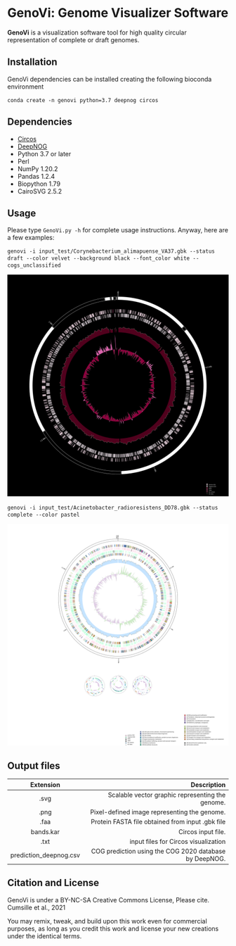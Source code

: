 # GenoVi: Genome Visualizer Software

**GenoVi** is a visualization software tool for high quality circular representation of complete or draft genomes.
  
## Installation

GenoVi dependencies can be installed creating the following bioconda environment

```
conda create -n genovi python=3.7 deepnog circos 
```


 
## Dependencies
* [Circos](http://www.circos.ca/software/ "Circos")
* [DeepNOG](https://github.com/univieCUBE/deepnog "DeepNOG")
* Python 3.7 or later
* Perl
* NumPy 1.20.2
* Pandas 1.2.4 
* Biopython 1.79
* CairoSVG 2.5.2 

## Usage

Please type `GenoVi.py -h` for complete usage instructions. Anyway, here are a few examples:

```
genovi -i input_test/Corynebacterium_alimapuense_VA37.gbk --status draft --color velvet --background black --font_color white --cogs_unclassified
```
![Corynebacterium alimapuense VA37](output_test/Corynebacterium_alimapuense_VA37-no_cogs.svg "Corynebacterium_alimapuense_VA37")
```
genovi -i input_test/Acinetobacter_radioresistens_DD78.gbk --status complete --color pastel
```
![Acinetobacter radioresistens DD78](output_test/Acinetobacter_radioresistens_DD78.svg "Acinetobacter_radioresistens_DD78")


## Output files 
| Extension| Description|
| :-------------: |-------------:|
| .svg     |Scalable vector graphic representing the genome.|
| .png     |Pixel-defined image representing the genome.|
| .faa     |Protein FASTA file obtained from input .gbk file|
| bands.kar      | Circos input file.|
| .txt | input files for Circos visualization|
| prediction_deepnog.csv | COG prediction using the COG 2020 database by DeepNOG.|


## Citation and License

GenoVi is under a BY-NC-SA Creative Commons License, Please cite.
Cumsille et al., 2021 

You may remix, tweak, and build upon this work even for commercial purposes, as long as you credit this work and license your new creations under the identical terms. 
